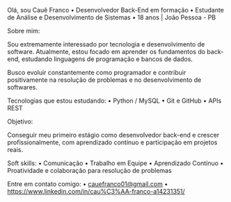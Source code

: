 Olá, sou Cauê Franco
	•	Desenvolvedor Back-End em formação
	•	Estudante de Análise e Desenvolvimento de Sistemas
	•	18 anos | João Pessoa - PB


Sobre mim:

Sou extremamente interessado por tecnologia e desenvolvimento de software. Atualmente, estou focado em aprender os fundamentos do back-end, estudando linguagens de programação e bancos de dados.

Busco evoluir constantemente como programador e contribuir positivamente na resolução de problemas e no desenvolvimento de softwares. 


Tecnologias que estou estudando:
	•	Python / MySQL
	•	Git e GitHub
	•	APIs REST


Objetivo:

Conseguir meu primeiro estágio como desenvolvedor back-end e crescer profissionalmente, com aprendizado contínuo e participação em projetos reais.


Soft skills: 
 •  Comunicação
 •  Trabalho em Equipe 
 •  Aprendizado Contínuo
 •  Proatividade e colaboração para resolução de problemas


Entre em contato comigo:
• cauefranco01@gmail.com
• https://www.linkedin.com/in/cau%C3%AA-franco-a14231351/



